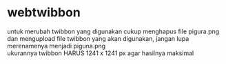 # webtwibbon
untuk merubah twibbon yang digunakan cukup menghapus file pigura.png dan mengupload file twibbon yang akan digunakan, jangan lupa merenamenya menjadi piguna.png
<br>
ukurannya twibbon HARUS 1241 x 1241 px agar hasilnya maksimal
